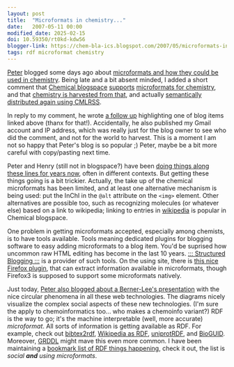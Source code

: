 ```yaml
---
layout: post
title:  "Microformats in chemistry..."
date:   2007-05-11 00:00
modified_date: 2025-02-15
doi: 10.59350/rt0kd-kdw56
blogger-link: https://chem-bla-ics.blogspot.com/2007/05/microformats-in-chemistry.html
tags: rdf microformat chemistry
---
```


[Peter](http://wwmm.ch.cam.ac.uk/blogs/murrayrust/) blogged some days ago about [microformats and how they could be used in chemistry](http://wwmm.ch.cam.ac.uk/blogs/murrayrust/?p=295).
Being late and a bit absent minded, I added a short comment that [Chemical blogspace](http://wiki.cubic.uni-koeln.de/cb/)
[supports](http://chemicalblogspace.blogspot.com/2006/12/hacking-inchi-support-into-cb.html)
[microformats for chemistry](http://chem-bla-ics.blogspot.com/2006/12/including-smiles-cml-and-inchi-in.html), and that
[chemistry is harvested from that](http://chemicalblogspace.blogspot.com/2007/02/latest-blogged-molecules-on-front-page.html),
and actually [semantically distributed again using CMLRSS](http://chemicalblogspace.blogspot.com/2007/01/cb-gets-cmlrss-feed.html).

In reply to my comment, he wrote [a follow up](http://wwmm.ch.cam.ac.uk/blogs/murrayrust/?p=299) highlighting one of blog items linked
above (thanx for that!). Accidentally, he also published my Gmail account and IP address, which was really just for the blog owner to
see who did the comment, and not for the world to harvest. This is a moment I am not so happy that Peter's blog is so popular ;) Peter,
maybe be a bit more careful with copy/pasting next time.

Peter and Henry (still not in blogspace?) have been [doing things along these lines for years now](http://wwmm.ch.cam.ac.uk/blogs/murrayrust/?p=301),
often in different contexts. But getting these things going is a bit trickier. Actually, the take up of the chemical microformats
has been limited, and at least one alternative mechanism is being used: put the InChI in the `@alt` attribute on the `<img>` element.
Other alternatives are possible too, such as recognizing molecules (or whatever else) based on a link to wikipedia; linking to
entries in [wikipedia](http://www.wikipedia.org/) is popular in Chemical blogspace.

One problem in getting microformats accepted, especially among chemists, is to have tools available. Tools meaning dedicated plugins
for blogging software to easy adding microformats to a blog item. You'd be suprised how uncommon raw HTML editing has become in the
last 10 years. [::: Structured Blogging :::](http://structuredblogging.org/) is a provider of such tools. On the using site,
there is [this nice Firefox plugin](https://addons.mozilla.org/en-US/firefox/addon/4106), that can extract information available in
microformats, though Firefox3 is supposed to support some microformats natively.

Just today, [Peter also blogged about a Berner-Lee's presentation](http://wwmm.ch.cam.ac.uk/blogs/murrayrust/?p=309) with the nice
circular phenomena in all these web technologies. The diagrams nicely visualize the complex social aspects of these new technologies.
(I'm sure the apply to chemoinformatics too... who makes a chemoinfo variant?) RDF is the way to go; it's the machine interpretable
(well, more accurate) *microformat*. All sorts of information is getting available as RDF. For example, check out
[bibtex2rdf](http://www.l3s.de/~siberski/bibtex2rdf/), [Wikipedia as RDF](http://dbpedia.org/docs/#intro),
[uniprotRDF](http://dev.isb-sib.ch/projects/uniprot-rdf/), and [BioGUID](http://bioguid.info/). Moreover,
[GRDDL](http://www.w3.org/TR/2007/CR-grddl-20070502/) might mave this even more common.
I have been maintaining a [bookmark list of RDF things happening](http://del.icio.us/egonw/rdf), check it out,
the list is *social* ***and*** *using microformats*.
